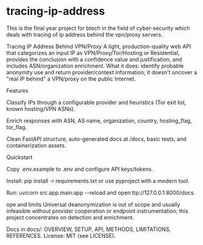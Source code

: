 # tracing-ip-address
This is the final year project for btech in the field of cyber-security which deals with tracing of ip address behind the vpn/proxy servers.

Tracing IP Address Behind VPN/Proxy
A light, production-quality web API that categorizes an input IP as VPN/Proxy/Tor/Hosting or Residential, provides the conclusion with a confidence value and justification, and includes ASN/organization enrichment.
What it does: identify probable anonymity use and return provider/context information; it doesn't uncover a "real IP behind" a VPN/proxy on the public Internet.

Features

Classify IPs through a configurable provider and heuristics (Tor exit list, known hosting/VPN ASNs).

Enrich responses with ASN, AS name, organization, country, hosting_flag, tor_flag.

Clean FastAPI structure, auto-generated docs at /docs, basic tests, and containerization assets.

Quickstart

Copy .env.example to .env and configure API keys/tokens.

Install: pip install -r requirements.txt or use pyproject with a modern tool.

Run: uvicorn src.app.main:app --reload and open ttp://127.0.0.1:8000/docs.

ope and limits
Universal deanonymization is out of scope and usually infeasible without provider cooperation or endpoint instrumentation; this project concentrates on detection and enrichment.

Docs in docs/: OVERVIEW, SETUP, API, METHODS, LIMITATIONS, REFERENCES.
License: MIT (see LICENSE).

